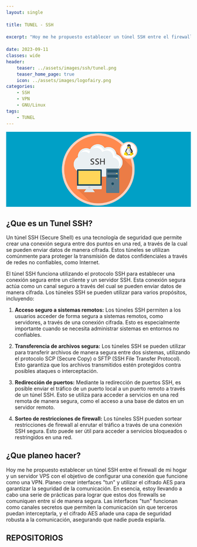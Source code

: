 ```yaml
---
layout: single

title: TUNEL - SSH

excerpt: "Hoy me he propuesto establecer un túnel SSH entre el firewall de mi hogar y un servidor VPS con el objetivo de configurar una conexión que funcione como una VPN. Planeo crear interfaces 'tun' y utilizar el cifrado AES para garantizar la seguridad de la comunicación. En esencia, estoy llevando a cabo una serie de prácticas para lograr que estos dos firewalls se comuniquen entre sí de manera segura. Las interfaces 'tun' funcionan como canales secretos que permiten la comunicación sin que terceros puedan interceptarla, y el cifrado AES añade una capa de seguridad robusta a la comunicación, asegurando que nadie pueda espiarla"

date: 2023-09-11
classes: wide
header:
    teaser: ../assets/images/ssh/tunel.png
    teaser_home_page: true
    icon: ../assets/images/logofairy.png
categories:
    - SSH
    - VPN
    - GNU/Linux
tags:  
    - TUNEL
---
```

![](../assets/images/ssh/wallpapers.png)

## ¿Que es un Tunel SSH?

Un túnel SSH (Secure Shell) es una tecnología de seguridad que permite crear una conexión segura entre dos puntos en una red, a través de la cual se pueden enviar datos de manera cifrada. Estos túneles se utilizan comúnmente para proteger la transmisión de datos confidenciales a través de redes no confiables, como Internet.

El túnel SSH funciona utilizando el protocolo SSH para establecer una conexión segura entre un cliente y un servidor SSH. Esta conexión segura actúa como un canal seguro a través del cual se pueden enviar datos de manera cifrada. Los túneles SSH se pueden utilizar para varios propósitos, incluyendo:

1. **Acceso seguro a sistemas remotos:** Los túneles SSH permiten a los usuarios acceder de forma segura a sistemas remotos, como servidores, a través de una conexión cifrada. Esto es especialmente importante cuando se necesita administrar sistemas en entornos no confiables.

1. **Transferencia de archivos segura:** Los túneles SSH se pueden utilizar para transferir archivos de manera segura entre dos sistemas, utilizando el protocolo SCP (Secure Copy) o SFTP (SSH File Transfer Protocol). Esto garantiza que los archivos transmitidos estén protegidos contra posibles ataques o interceptación.

1. **Redirección de puertos:** Mediante la redirección de puertos SSH, es posible enviar el tráfico de un puerto local a un puerto remoto a través de un túnel SSH. Esto se utiliza para acceder a servicios en una red remota de manera segura, como el acceso a una base de datos en un servidor remoto.

1. **Sorteo de restricciones de firewall:** Los túneles SSH pueden sortear restricciones de firewall al enrutar el tráfico a través de una conexión SSH segura. Esto puede ser útil para acceder a servicios bloqueados o restringidos en una red.


## ¿Que planeo hacer?

Hoy me he propuesto establecer un túnel SSH entre el firewall de mi hogar y un servidor VPS con el objetivo de configurar una conexión que funcione como una VPN. Planeo crear interfaces "tun" y utilizar el cifrado AES para garantizar la seguridad de la comunicación. En esencia, estoy llevando a cabo una serie de prácticas para lograr que estos dos firewalls se comuniquen entre sí de manera segura. Las interfaces "tun" funcionan como canales secretos que permiten la comunicación sin que terceros puedan interceptarla, y el cifrado AES añade una capa de seguridad robusta a la comunicación, asegurando que nadie pueda espiarla.

## REPOSITORIOS


```python


```

